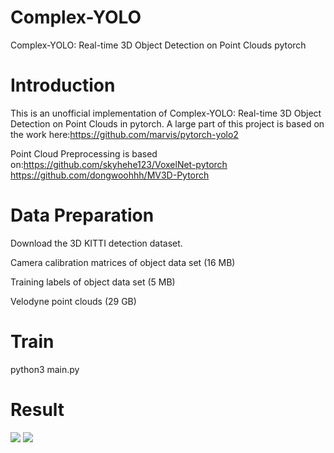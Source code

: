 # Complex-YOLO
Complex-YOLO: Real-time 3D Object Detection on Point Clouds   pytorch

# Introduction
This is an unofficial implementation of Complex-YOLO: Real-time 3D Object Detection on Point Clouds in pytorch. A large part of this project is based on the work here:https://github.com/marvis/pytorch-yolo2


Point Cloud Preprocessing is based on:https://github.com/skyhehe123/VoxelNet-pytorch
                                      https://github.com/dongwoohhh/MV3D-Pytorch


# Data Preparation

Download the 3D KITTI detection dataset.

Camera calibration matrices of object data set (16 MB)

Training labels of object data set (5 MB)

Velodyne point clouds (29 GB)


# Train

python3 main.py


# Result

![](https://github.com/qinhuaping/complexyolo/master/results/1.png)
![](https://github.com/qinhuaping/complexyolo/master/results/2.png)

